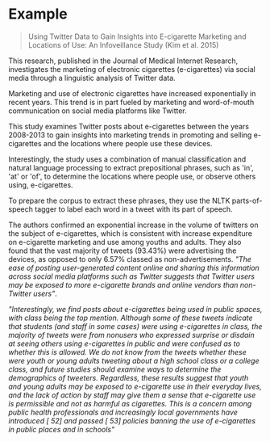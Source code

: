 # Example


> Using Twitter Data to Gain Insights into E-cigarette Marketing and Locations of Use: An Infoveillance Study (Kim et al. 2015)

This research, published in the Journal of Medical Internet Research, investigates the marketing of electronic cigarettes (e-cigarettes) via social media through a linguistic analysis of Twitter data. 

Marketing and use of electronic cigarettes have increased exponentially in recent years. This trend is in part fueled by marketing and word-of-mouth communication on social media platforms like Twitter.

This study examines Twitter posts about e-cigarettes between the years 2008-2013 to gain insights into marketing trends in promoting and selling e-cigarettes and the locations where people use these devices.

Interestingly, the study uses a combination of manual classification and natural language processing to extract prepositional phrases, such as 'in', 'at' or 'of', to determine the locations where people use, or observe others using, e-cigarettes.

To prepare the corpus to extract these phrases, they use the NLTK parts-of-speech tagger to label each word in a tweet with its part of speech. 

The authors confirmed an exponential increase in the volume of twitters on the subject of e-cigarettes, which is consistent with increase expenditure on e-cigarette marketing and use among youths and adults. They also found that the vast majority of tweets (93.43%) were advertising the devices, as opposed to only 6.57% classed as non-advertisements. *"The ease of posting user-generated content online and sharing this information across social media platforms such as Twitter suggests that Twitter users may be exposed to more e-cigarette brands and online vendors than non-Twitter users"*.

*"Interestingly, we find posts about e-cigarettes being used in public spaces, with class being the top mention. Although some of these tweets indicate that students (and staff in some cases) were using e-cigarettes in class, the majority of tweets were from nonusers who expressed surprise or disdain at seeing others using e-cigarettes in public and were confused as to whether this is allowed. We do not know from the tweets whether these were youth or young adults tweeting about a high school class or a college class, and future studies should examine ways to determine the demographics of tweeters. Regardless, these results suggest that youth and young adults may be exposed to e-cigarette use in their everyday lives, and the lack of action by staff may give them a sense that e-cigarette use is permissible and not as harmful as cigarettes. This is a concern among public health professionals and increasingly local governments have introduced [ 52] and passed [ 53] policies banning the use of e-cigarettes in public places and in schools"* 


